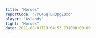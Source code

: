 ```yaml
---
title: "Moroes"
reportCode: "7rC4GqTLR3pgZQxc"
player: "Aslandy"
fight: "Moroes"
date: 2021-08-01T19:04:53.731000+00:00
---
```


